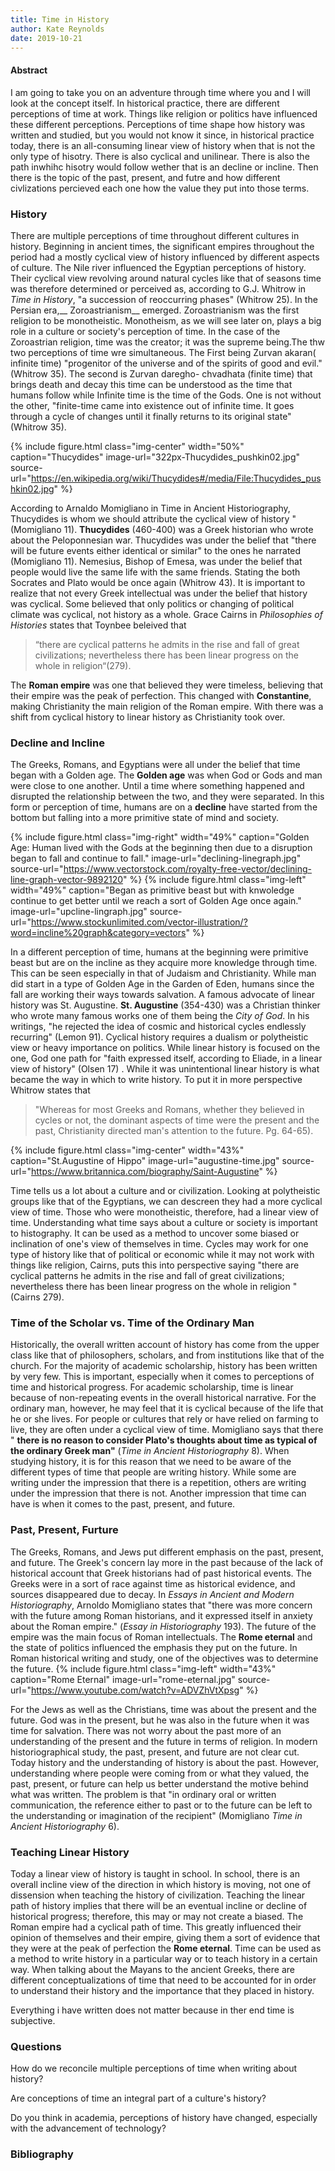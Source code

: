 ```yaml
---
title: Time in History
author: Kate Reynolds
date: 2019-10-21
---
```


#### Abstract

I am going to take you on an adventure through time where you and I will look at the concept itself. In historical practice, there are different perceptions of time at work. Things like religion or politics have influenced these different perceptions. Perceptions of time shape how history was written and studied, but you would not know it since, in historical practice today, there is an all-consuming linear view of history when that is not the only type of hisotry. There is also cyclical and unilinear. There is also the path inwhihc hisotry would follow wether that is an decline or incline. Then there is the topic of the past, present, and futre and how different civlizations percieved each one how the value they put into those terms. 

### History

There are multiple perceptions of time throughout different cultures in history. Beginning in ancient times, the significant empires throughout the period had a mostly cyclical view of history influenced by different aspects of culture. The Nile river influenced the Egyptian perceptions of history. Their cyclical view revolving around natural cycles like that of seasons time was therefore determined or perceived as, according to G.J. Whitrow in *Time in History*, "a succession of reoccurring phases" (Whitrow 25). In the Persian era,__ Zoroastrianism__ emerged. Zoroastrianism was the first religion to be monotheistic. Monotheism, as we will see later on, plays a big role in a culture or society's perception of time. In the case of the Zoroastrian religion, time was the creator; it was the supreme being.The thw two perceptions of time wre simultaneous. The First being Zurvan akaran( infinite time) "progenitor of the universe and of the spirits of good and evil." (Whitrow 35). The second is Zurvan daregho- chvadhata (finite time) that brings death and decay this time can be understood as the time that humans follow while Infinite time is the time of the Gods. One is not without the other, "finite-time came into existence out of infinite time. It goes through a cycle of changes until it finally returns to its original state" (Whitrow 35).


{% include figure.html
  class="img-center"
  width="50%"
  caption="Thucydides"
  image-url="322px-Thucydides_pushkin02.jpg"
  source-url="https://en.wikipedia.org/wiki/Thucydides#/media/File:Thucydides_pushkin02.jpg"
%}

According to Arnaldo Momigliano in Time in Ancient Historiography, Thucydides is whom we should attribute the cyclical view of history "(Momigliano 11). __Thucydides__ (460-400) was a Greek historian who wrote about the Peloponnesian war. Thucydides was under the belief that "there will be future events either identical or similar" to the ones he narrated (Momigliano 11). Nemesius, Bishop of Emesa, was under the belief that people would live the same life with the same friends. Stating the both Socrates and Plato would be once again (Whitrow 43). It is important to realize that not every Greek intellectual was under the belief that history was cyclical. Some believed that only politics or changing of political climate was cyclical, not history as a whole. Grace Cairns in *Philosophies of Histories* states that Toynbee beleived that 
>“there are cyclical patterns he admits in the rise and fall of great civilizations; nevertheless there has been linear progress on the whole in religion“(279).

The __Roman empire__ was one that believed they were timeless, believing that their empire was the peak of perfection. This changed with __Constantine__, making Christianity the main religion of the Roman empire. With there was a shift from cyclical history to linear history as Christianity took over. 

### Decline and Incline

The Greeks, Romans, and Egyptians were all under the belief that time began with a Golden age. The __Golden age__ was when God or Gods and man were close to one another. Until a time where something happened and disrupted the relationship between the two, and they were separated. In this form or perception of time, humans are on a __decline__ have started from the bottom but falling into a more primitive state of mind and society.

{% include figure.html
  class="img-right"
  width="49%"
  caption="Golden Age: Human lived with the Gods at the beginning then due to a disruption began to fall and continue to fall."
  image-url="declining-linegraph.jpg"
  source-url="https://www.vectorstock.com/royalty-free-vector/declining-line-graph-vector-9892120"
%}
{% include figure.html
  class="img-left"
  width="49%"
  caption="Began as primitive beast but with knwoledge continue to get better until we reach a sort of Golden Age once again."
  image-url="upcline-lingraph.jpg"
  source-url="https://www.stockunlimited.com/vector-illustration/?word=incline%20graph&category=vectors"
%}

In a different perception of time, humans at the beginning were primitive beast but are on the incline as they acquire more knowledge through time. This can be seen especially in that of Judaism and Christianity. While man did start in a type of Golden Age in the Garden of Eden, humans since the fall are working their ways towards salvation. A famous advocate of linear history was St. Augustine. __St. Augustine__ (354-430) was a Christian thinker who wrote many famous works one of them being the *City of God*. In his writings, "he rejected the idea of cosmic and historical cycles endlessly recurring" (Lemon 91). 
Cyclical history requires a dualism or polytheistic view or heavy importance on politics. While linear history is focused on the one, God one path for "faith expressed itself, according to Eliade, in a linear view of history" (Olsen 17) . While it was unintentional linear history is what became the way in which to write history.  To put it in more perspective Whitrow states that
> "Whereas for most Greeks and Romans, whether they believed in cycles or not, the dominant aspects of time were the present and the past, Christianity directed man's attention to the future. Pg. 64-65). 

{% include figure.html
  class="img-center"
  width="43%"
  caption="St.Augustine of Hippo"
  image-url="augustine-time.jpg"
  source-url="https://www.britannica.com/biography/Saint-Augustine"
%}

Time tells us a lot about a culture and or civilization. Looking at polytheistic groups like that of the Egyptians, we can descreen they had a more cyclical view of time. Those who were monotheistic, therefore, had a linear view of time. Understanding what time says about a culture or society is important to histography. It can be used as a method to uncover some biased or inclination of one's view of themselves in time. Cycles may work for one type of history like that of political or economic while it may not work with things like religion, Cairns, puts this into perspective saying "there are cyclical patterns he admits in the rise and fall of great civilizations; nevertheless there has been linear progress on the whole in religion "(Cairns 279). 

### Time of the Scholar vs. Time of the Ordinary Man  

Historically, the overall written account of history has come from the upper class like that of philosophers, scholars, and from institutions like that of the church. For the majority of academic scholarship, history has been written by very few. This is important, especially when it comes to perceptions of time and historical progress. For academic scholarship, time is linear because of non-repeating events in the overall historical narrative. For the ordinary man, however, he may feel that it is cyclical because of the life that he or she lives. For people or cultures that rely or have relied on farming to live, they are often under a cyclical view of time. Momigliano says that there " __there is no reason to consider Plato's thoughts about time as typical of the ordinary Greek man"__ (*Time in Ancient Historiography* 8). When studying history, it is for this reason that we need to be aware of the different types of time that people are writing history.  While some are writing under the impression that there is a repetition, others are writing under the impression that there is not. Another impression that time can have is when it comes to the past, present, and future.

### Past, Present, Furture

The Greeks, Romans, and Jews put different emphasis on the past, present, and future. The Greek's concern lay more in the past because of the lack of historical account that Greek historians had of past historical events. The Greeks were in a sort of race against time as historical evidence, and sources disappeared due to decay. In *Essays in Ancient and Modern Historiography*, Arnoldo Momigliano states that "there was more concern with the future among Roman historians, and it expressed  itself in anxiety about the Roman empire." (*Essay in Historiography* 193). The future of the empire was the main focus of Roman intellectuals. The __Rome eternal__ and the state of politics influenced the emphasis they put on the future.
In Roman historical writing and study, one of the objectives was to determine the future. 
{% include figure.html
  class="img-left"
  width="43%"
  caption="Rome Eternal"
  image-url="rome-eternal.jpg"
  source-url="https://www.youtube.com/watch?v=ADVZhVtXpsg"
%}
 

For the Jews as well as the Christians, time was about the present and the future. God was in the present, but he was also in the future when it was time for salvation. There was not worry about the past more of an understanding of the present and the future in terms of religion.  In modern historiographical study, the past, present, and future are not clear cut. Today history and the understanding of history is about the past. However, understanding where people were coming from or what they valued, the past, present, or future can help us better understand the motive behind what was written. The problem is that "in ordinary oral or written communication, the reference either to past or to the future can be left to the understanding or imagination of the recipient" (Momigliano *Time in Ancient Historiography* 6). 
 
### Teaching Linear History 

Today a linear view of history is taught in school. In school, there is an overall incline view of the direction in which history is moving, not one of dissension when teaching the history of civilization. Teaching the linear path of history implies that there will be an eventual incline or decline of historical progress; therefore, this may or may not create a biased. The Roman empire had a cyclical path of time. This greatly influenced their opinion of themselves and their empire, giving them a sort of evidence that they were at the peak of perfection the __Rome eternal__.  Time can be used as a method to write history in a particular way or to teach history in a certain way. When talking about the Mayans to the ancient Greeks, there are different conceptualizations of time that need to be accounted for in order to understand their history and the importance that they placed in history.

Everything i have written does not matter because in ther end time is subjective. 

### Questions

How do we reconcile multiple perceptions of time when writing about history? 

Are conceptions of time an integral part of a culture's history? 

Do you think in academia, perceptions of history have changed, especially with the advancement of technology? 



### Bibliography






